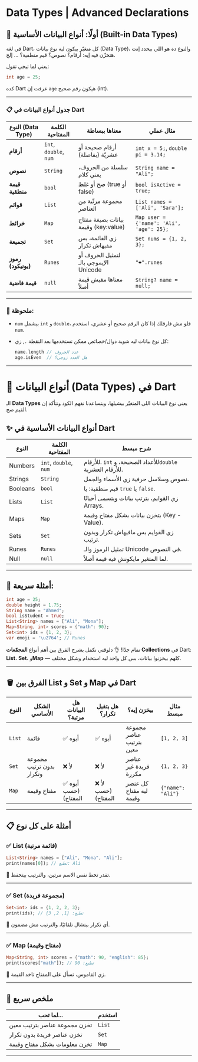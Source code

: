 # **Data Types**  | **Advanced Declarations**


## 📌 أولًا: أنواع البيانات الأساسية (Built-in Data Types)

في لغة Dart، كل متغيّر بيكون ليه نوع بيانات (Data Type)، والنوع ده هو اللي بيحدد إنت هتخزّن فيه إيه: أرقام؟ نصوص؟ قيم منطقية؟ ... إلخ.

يعني لما تيجي تقول:

```dart
int age = 25;
```

كده Dart عرفت إن `age` هيكون رقم صحيح (int).

---

### 📋 جدول أنواع البيانات في Dart

| النوع (Data Type)  | الكلمة المفتاحية       | معناها ببساطة                          | مثال عملي                                |
| ------------------ | ---------------------- | -------------------------------------- | ---------------------------------------- |
| **أرقام**          | `int`, `double`, `num` | أرقام صحيحة أو عشريّة (بفاصلة)         | `int x = 5;`, `double pi = 3.14;`        |
| **نصوص**           | `String`               | سلسلة من الحروف، يعني كلام             | `String name = "Ali";`                   |
| **قيمة منطقية**    | `bool`                 | صح أو غلط (true أو false)              | `bool isActive = true;`                  |
| **قوائم**          | `List`                 | مجموعة مرتّبة من العناصر               | `List names = ['Ali', 'Sara'];`          |
| **خرائط**          | `Map`                  | بيانات بصيغة مفتاح وقيمة (key\:value)  | `Map user = {'name': 'Ali', 'age': 25};` |
| **تجميعة**         | `Set`                  | زي القائمة، بس مفيهاش تكرار            | `Set nums = {1, 2, 3};`                  |
| **رموز (يونيكود)** | `Runes`                | لتمثيل الحروف أو الإيموجي بالـ Unicode | `"❤".runes`                              |
| **قيمة فاضية**     | `null`                 | معناها مفيش قيمة أصلاً                 | `String? name = null;`                   |

---

### 🎯 ملحوظة:

* `num` بيشمل `int` و `double`، فلو مش فارقلك إذا كان الرقم صحيح أو عشري، استخدم `num`.
* كل نوع بيانات ليه شوية دوال/خصائص ممكن تستخدمها بعد النقطة `.`, زي:

  ```dart
  name.length // عدد الحروف
  age.isEven  // هل العدد زوجي؟
  ```

---
# 📘 أنواع البيانات (Data Types) في Dart

الـ **Data Types** يعني نوع البيانات اللي المتغيّر بيشيلها، وبتساعدنا نفهم الكود ونتأكد إن القيم صح.

## ✨ أنواع البيانات الأساسية في Dart

| النوع    | الكلمة المفتاحية       | شرح مبسط                                                   |
| -------- | ---------------------- | ---------------------------------------------------------- |
| Numbers  | `int`, `double`, `num` | للأرقام. `int` للأعداد الصحيحة، و`double` للأرقام العشرية. |
| Strings  | `String`               | نصوص وسلاسل حرفية زي الأسماء والجمل.                       |
| Booleans | `bool`                 | قيم منطقية: يا `true` يا `false`.                          |
| Lists    | `List`                 | زي القوايم، بترتب بيانات وبتسمى أحيانًا Arrays.            |
| Maps     | `Map`                  | بتخزن بيانات بشكل مفتاح وقيمة (Key - Value).               |
| Sets     | `Set`                  | زي القوايم بس مافيهاش تكرار وبدون ترتيب.                   |
| Runes    | `Runes`                | تمثيل الرموز والـ Unicode في النصوص.                       |
| Null     | `null`                 | لما المتغير مايكونش فيه قيمة أصلاً.                        |

---

## 🧠 أمثلة سريعة:

```dart
int age = 25;
double height = 1.75;
String name = "Ahmed";
bool isStudent = true;
List<String> names = ["Ali", "Mona"];
Map<String, int> scores = {"math": 90};
Set<int> ids = {1, 2, 3};
var emoji = '\u2764'; // Runes
```



تمام جدًا! 👌
دلوقتي نكمل بشرح الفرق بين أهم أنواع **المجمّعات Collections** في Dart:
**List**، **Set**، و**Map** — كلهم بيخزنوا بيانات، بس كل واحد ليه استخدام وشكل مختلف.

---

## 🪣 الفرق بين List و Set و Map في Dart

| النوع  | الشكل الأساسي            | هل البيانات مرتبة؟   | هل بتقبل تكرار؟    | بيخزن إيه؟               | مثال مبسط         |
| ------ | ------------------------ | -------------------- | ------------------ | ------------------------ | ----------------- |
| `List` | قائمة                    | ✅ أيوه               | ✅ أيوه             | مجموعة عناصر بترتيب معين | `[1, 2, 3]`       |
| `Set`  | مجموعة بدون ترتيب وتكرار | ❌ لأ                 | ❌ لأ               | عناصر فريدة غير مكررة    | `{1, 2, 3}`       |
| `Map`  | مفتاح وقيمة              | ✅ أيوه (حسب المفتاح) | ❌ لأ (حسب المفتاح) | كل عنصر ليه مفتاح وقيمة  | `{"name": "Ali"}` |

---

## 📋 أمثلة على كل نوع  

### ✅ List (قائمة مرتبة)

```dart
List<String> names = ["Ali", "Mona", "Ali"];
print(names[0]); // تطبع: Ali
```

📝 تقدر تحط نفس الاسم مرتين، والترتيب بيتحفظ.

---

### ✅ Set (مجموعة فريدة)

```dart
Set<int> ids = {1, 2, 2, 3};
print(ids); // تطبع: {1, 2, 3}
```

📝 أي تكرار بيتشال تلقائيًا، والترتيب مش مضمون.

---

### ✅ Map (مفتاح وقيمة)

```dart
Map<String, int> scores = {"math": 90, "english": 85};
print(scores["math"]); // تطبع: 90
```

📝 زي القاموس، تسأل على المفتاح تاخد القيمة.

---

## 👀 ملخص سريع

| لما تحب...                    | استخدم |
| ----------------------------- | ------ |
| تخزن مجموعة عناصر بترتيب معين | `List` |
| تخزن عناصر فريدة بدون تكرار   | `Set`  |
| تخزن معلومات بشكل مفتاح وقيمة | `Map`  |

---






